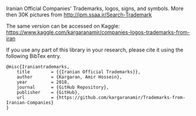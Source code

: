 Iranian Official Companies' Trademarks, logos, signs, and symbols. More then 30K pictures from http://ipm.ssaa.ir/Search-Trademark

The same version can be accessed on Kaggle: https://www.kaggle.com/kargaranamir/companies-logos-trademarks-from-iran

If you use any part of this library in your research, please cite it using the following BibTex entry.

```
@misc{Iraniantrademarks,
	title        = {{Iranian Official Trademarks}},
	author       = {Kargaran, Amir Hossein},
	year         = 2018,
	journal      = {GitHub Repository},
	publisher    = {GitHub},
	url          = {https://github.com/kargaranamir/Trademarks-from-Iranian-Companies}
}
```

